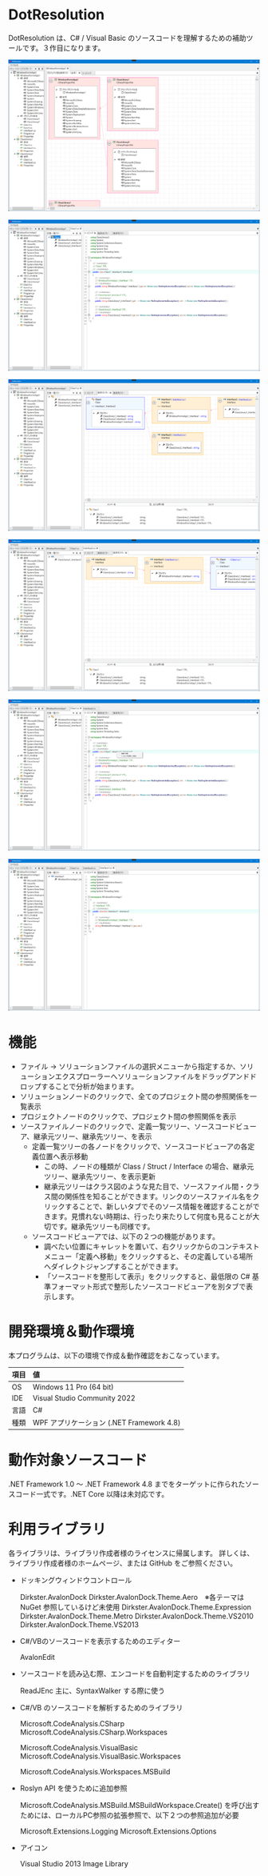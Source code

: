 # DotResolution
DotResolution は、C# / Visual Basic のソースコードを理解するための補助ツールです。３作目になります。


![DotResolution 使用例](https://github.com/sutefu7/DotResolution/blob/main/Docs/Images/image-01.png "プロジェクト間の参照関係を表示")

![DotResolution 使用例](https://github.com/sutefu7/DotResolution/blob/main/Docs/Images/image-02.png "ソースコードを表示")

![DotResolution 使用例](https://github.com/sutefu7/DotResolution/blob/main/Docs/Images/image-03.png "あるクラスの継承元関係を表示")

![DotResolution 使用例](https://github.com/sutefu7/DotResolution/blob/main/Docs/Images/image-04.png "あるクラスの継承先関係を表示")

![DotResolution 使用例](https://github.com/sutefu7/DotResolution/blob/main/Docs/Images/image-05.png "定義へ移動")

![DotResolution 使用例](https://github.com/sutefu7/DotResolution/blob/main/Docs/Images/image-06.png "定義元があれば切り替わります。")

# 機能

- ファイル → ソリューションファイルの選択メニューから指定するか、ソリューションエクスプローラーへソリューションファイルをドラッグアンドドロップすることで分析が始まります。
- ソリューションノードのクリックで、全てのプロジェクト間の参照関係を一覧表示
- プロジェクトノードのクリックで、プロジェクト間の参照関係を表示
- ソースファイルノードのクリックで、定義一覧ツリー、ソースコードビューア、継承元ツリー、継承先ツリー、を表示
  - 定義一覧ツリーの各ノードをクリックで、ソースコードビューアの各定義位置へ表示移動
    - この時、ノードの種類が Class / Struct / Interface の場合、継承元ツリー、継承先ツリー、を表示更新
    - 継承元ツリーはクラス図のような見た目で、ソースファイル間・クラス間の関係性を知ることができます。リンクのソースファイル名をクリックすることで、新しいタブでそのソース情報を確認することができます。見慣れない時期は、行ったり来たりして何度も見ることが大切です。継承先ツリーも同様です。
  - ソースコードビューアでは、以下の２つの機能があります。
    - 調べたい位置にキャレットを置いて、右クリックからのコンテキストメニュー「定義へ移動」をクリックすると、その定義している場所へダイレクトジャンプすることができます。
    - 「ソースコードを整形して表示」をクリックすると、最低限の C# 基準フォーマット形式で整形したソースコードビューアを別タブで表示します。


# 開発環境＆動作環境

本プログラムは、以下の環境で作成＆動作確認をおこなっています。

| 項目 | 値                                                               |
| ----- |:---------------------------------------------------- |
| OS   | Windows 11 Pro (64 bit)                              |
| IDE  | Visual Studio Community 2022                     |
| 言語 | C#                                                       |
| 種類 | WPF アプリケーション (.NET Framework 4.8) |

# 動作対象ソースコード

.NET Framework 1.0 ～ .NET Framework 4.8 までをターゲットに作られたソースコード一式です。.NET Core 以降は未対応です。


# 利用ライブラリ

各ライブラリは、ライブラリ作成者様のライセンスに帰属します。
詳しくは、ライブラリ作成者様のホームページ、または GitHub をご参照ください。

- ドッキングウィンドウコントロール

   Dirkster.AvalonDock
   Dirkster.AvalonDock.Theme.Aero　※各テーマは NuGet 参照しているけど未使用
   Dirkster.AvalonDock.Theme.Expression
   Dirkster.AvalonDock.Theme.Metro
   Dirkster.AvalonDock.Theme.VS2010
   Dirkster.AvalonDock.Theme.VS2013

- C#/VBのソースコードを表示するためのエディター

   AvalonEdit

- ソースコードを読み込む際、エンコードを自動判定するためのライブラリ

   ReadJEnc
   主に、SyntaxWalker する際に使う

- C#/VB のソースコードを解析するためのライブラリ

   Microsoft.CodeAnalysis.CSharp
   Microsoft.CodeAnalysis.CSharp.Workspaces
   
   Microsoft.CodeAnalysis.VisualBasic
   Microsoft.CodeAnalysis.VisualBasic.Workspaces
   
   Microsoft.CodeAnalysis.Workspaces.MSBuild

- Roslyn API を使うために追加参照

   Microsoft.CodeAnalysis.MSBuild.MSBuildWorkspace.Create() を呼び出すためには、ローカルPC参照の拡張参照で、以下２つの参照追加が必要
   
   Microsoft.Extensions.Logging
   Microsoft.Extensions.Options

- アイコン

   Visual Studio 2013 Image Library
















